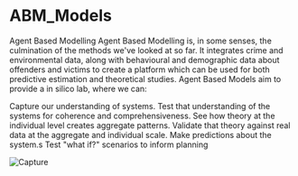 # ABM_Models
Agent Based Modelling Agent Based Modelling is, in some senses, the culmination of the methods we've looked at so far. It integrates crime and environmental data, along with behavioural and demographic data about offenders and victims to create a platform which can be used for both predictive estimation and theoretical studies. Agent Based Models aim to provide a in silico lab, where we can:

Capture our understanding of systems.
Test that understanding of the systems for coherence and comprehensiveness.
See how theory at the individual level creates aggregate patterns.
Validate that theory against real data at the aggregate and individual scale.
Make predictions about the system.s
Test "what if?" scenarios to inform planning

![Capture](https://user-images.githubusercontent.com/63342826/80732195-a6aa3200-8b14-11ea-9370-f1c8dfbc9bf6.PNG)
